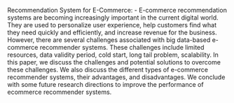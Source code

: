 Recommendation System for E-Commerce: -
E-commerce recommendation systems are becoming increasingly important in the current digital world. They are used to personalize user experience, help customers find what they need quickly and efficiently, and increase revenue for the business. However, there are several challenges associated with big data-based e-commerce recommender systems. These challenges include limited resources, data validity period, cold start, long tail problem, scalability. In this paper, we discuss the challenges and potential solutions to overcome these challenges. We also discuss the different types of e-commerce recommender systems, their advantages, and disadvantages. We conclude with some future research directions to improve the performance of ecommerce recommender systems.

